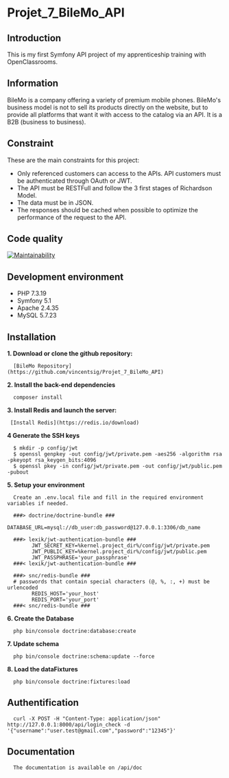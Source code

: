 # Projet_7_BileMo_API

## Introduction

This is my first Symfony API project of my apprenticeship training with OpenClassrooms.

## Information

BileMo is a company offering a variety of premium mobile phones. BileMo's business model is not to sell its products directly on the website, but to provide all platforms that want it with access to the catalog via an API. It is a B2B (business to business).

## Constraint

These are the main constraints for this project:

 - Only referenced customers can access to the APIs. API customers must be authenticated through OAuth or JWT.
 - The API must be RESTFull and follow the 3 first stages of Richardson Model.
 - The data must be in JSON.
 - The responses should be cached when possible to optimize the performance of the request to the API.

## Code quality

[![Maintainability](https://api.codeclimate.com/v1/badges/568ea778323ab12b5329/maintainability)](https://codeclimate.com/github/vincentsig/Projet_7_BileMo_API/maintainability)

## Development environment 

- PHP  7.3.19
- Symfony 5.1
- Apache 2.4.35
- MySQL 5.7.23

## Installation

**1. Download or clone the github repository:**  

      [BileMo Repository](https://github.com/vincentsig/Projet_7_BileMo_API)

**2. Install the back-end  dependencies**

      composer install

**3. Install Redis and launch the server:**
    
     [Install Redis](https://redis.io/download)

**4 Generate the SSH keys**

      $ mkdir -p config/jwt
      $ openssl genpkey -out config/jwt/private.pem -aes256 -algorithm rsa -pkeyopt rsa_keygen_bits:4096
      $ openssl pkey -in config/jwt/private.pem -out config/jwt/public.pem -pubout

**5. Setup your environment**

      Create an .env.local file and fill in the required environment variables if needed.

      ###> doctrine/doctrine-bundle ###
            DATABASE_URL=mysql://db_user:db_password@127.0.0.1:3306/db_name

      ###> lexik/jwt-authentication-bundle ###
            JWT_SECRET_KEY=%kernel.project_dir%/config/jwt/private.pem
            JWT_PUBLIC_KEY=%kernel.project_dir%/config/jwt/public.pem
            JWT_PASSPHRASE='your_passphrase'
      ###< lexik/jwt-authentication-bundle ###

      ###> snc/redis-bundle ###
      # passwords that contain special characters (@, %, :, +) must be urlencoded
            REDIS_HOST='your_host'
            REDIS_PORT='your_port'
      ###< snc/redis-bundle ###


**6. Create the Database**

      php bin/console doctrine:database:create

**7. Update schema**
 
      php bin/console doctrine:schema:update --force

**8. Load the dataFixtures**

      php bin/console doctrine:fixtures:load

## Authentification

      curl -X POST -H "Content-Type: application/json" http://127.0.0.1:8000/api/login_check -d '{"username":"user.test@gmail.com","password":"12345"}'

## Documentation

      The documentation is available on /api/doc



      
    
    
